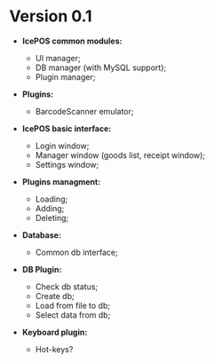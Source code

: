 # Version 0.1 #

  * **IcePOS common modules:**
    * UI manager;
    * DB manager (with MySQL support);
    * Plugin manager;

  * **Plugins:**
    * BarcodeScanner emulator;


  * **IcePOS basic interface:**
    * Login window;
    * Manager window (goods list, receipt window);
    * Settings window;

  * **Plugins managment:**
    * Loading;
    * Adding;
    * Deleting;

  * **Database:**
    * Common db interface;

  * **DB Plugin:**
    * Check db status;
    * Create db;
    * Load from file to db;
    * Select data from db;

  * **Keyboard plugin:**
    * Hot-keys?